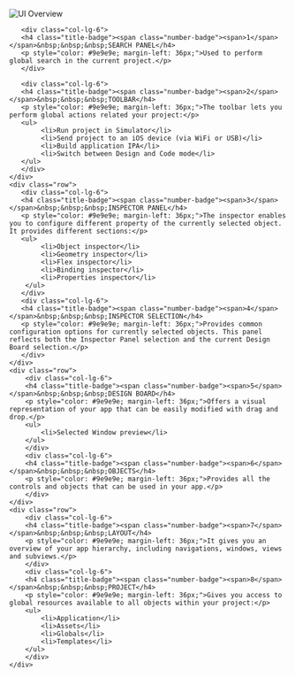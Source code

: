 ![UI Overview](creo_ui_overview.png)

<div class="container">
	<div class="row">
	
	   <div class="col-lg-6">
	   <h4 class="title-badge"><span class="number-badge"><span>1</span></span>&nbsp;&nbsp;&nbsp;SEARCH PANEL</h4>
	   <p style="color: #9e9e9e; margin-left: 36px;">Used to perform global search in the current project.</p>
	   </div>
	   
	   <div class="col-lg-6">
	   <h4 class="title-badge"><span class="number-badge"><span>2</span></span>&nbsp;&nbsp;&nbsp;TOOLBAR</h4>
	   <p style="color: #9e9e9e; margin-left: 36px;">The toolbar lets you perform global actions related your project:</p>
	   <ul>
			<li>Run project in Simulator</li>
			<li>Send project to an iOS device (via WiFi or USB)</li>
			<li>Build application IPA</li>
			<li>Switch between Design and Code mode</li>
	   </ul>
	   </div>
	</div>
	<div class="row">
	   <div class="col-lg-6">
	   <h4 class="title-badge"><span class="number-badge"><span>3</span></span>&nbsp;&nbsp;&nbsp;INSPECTOR PANEL</h4>
	   <p style="color: #9e9e9e; margin-left: 36px;">The inspector enables you to configure different property of the currently selected object. It provides different sections:</p>
	   <ul>
			<li>Object inspector</li>
			<li>Geometry inspector</li>
			<li>Flex inspector</li>
			<li>Binding inspector</li>
			<li>Properties inspector</li>
		</ul>
	   </div>
	   <div class="col-lg-6">
	   <h4 class="title-badge"><span class="number-badge"><span>4</span></span>&nbsp;&nbsp;&nbsp;INSPECTOR SELECTION</h4>
	   <p style="color: #9e9e9e; margin-left: 36px;">Provides common configuration options for currently selected objects. This panel reflects both the Inspector Panel selection and the current Design Board selection.</p>
	   </div>
	</div>
	<div class="row">
		<div class="col-lg-6">
		<h4 class="title-badge"><span class="number-badge"><span>5</span></span>&nbsp;&nbsp;&nbsp;DESIGN BOARD</h4>
		<p style="color: #9e9e9e; margin-left: 36px;">Offers a visual representation of your app that can be easily modified with drag and drop.</p>
		<ul>
			<li>Selected Window preview</li>
		</ul>
		</div>
		<div class="col-lg-6">
		<h4 class="title-badge"><span class="number-badge"><span>6</span></span>&nbsp;&nbsp;&nbsp;OBJECTS</h4>
		<p style="color: #9e9e9e; margin-left: 36px;">Provides all the controls and objects that can be used in your app.</p>
		</div>
	</div>
	<div class="row">
		<div class="col-lg-6">
		<h4 class="title-badge"><span class="number-badge"><span>7</span></span>&nbsp;&nbsp;&nbsp;LAYOUT</h4>
		<p style="color: #9e9e9e; margin-left: 36px;">It gives you an overview of your app hierarchy, including navigations, windows, views and subviews.</p>
		</div>
		<div class="col-lg-6">
		<h4 class="title-badge"><span class="number-badge"><span>8</span></span>&nbsp;&nbsp;&nbsp;PROJECT</h4>
		<p style="color: #9e9e9e; margin-left: 36px;">Gives you access to global resources available to all objects within your project:</p>
		<ul>
			<li>Application</li>
			<li>Assets</li>
			<li>Globals</li>
			<li>Templates</li>
		</ul>
		</div>
	</div>
</div>